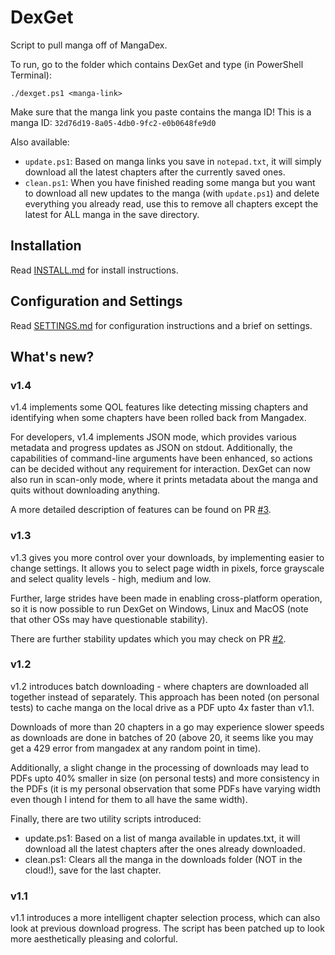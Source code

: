 # DexGet
Script to pull manga off of MangaDex.

To run, go to the folder which contains DexGet and type (in PowerShell Terminal):

```
./dexget.ps1 <manga-link>
```

Make sure that the manga link you paste contains the manga ID! This is a manga ID: `32d76d19-8a05-4db0-9fc2-e0b0648fe9d0`

Also available:

- `update.ps1`: Based on manga links you save in `notepad.txt`, it will simply download all the latest chapters after the currently saved ones.
- `clean.ps1`: When you have finished reading some manga but you want to download all new updates to the manga (with `update.ps1`) and delete everything you already read, use this to remove all chapters except the latest for ALL manga in the save directory.

## Installation

Read [INSTALL.md](INSTALL.md) for install instructions.

## Configuration and Settings

Read [SETTINGS.md](SETTINGS.md) for configuration instructions and a brief on settings.

## What's new?

### v1.4
v1.4 implements some QOL features like detecting missing chapters and identifying when some chapters have been rolled back from Mangadex.

For developers, v1.4 implements JSON mode, which provides various metadata and progress updates as JSON on stdout. Additionally, the capabilities of command-line arguments have been enhanced, so actions can be decided without any requirement for interaction. DexGet can now also run in scan-only mode, where it prints metadata about the manga and quits without downloading anything.

A more detailed description of features can be found on PR [#3](https://github.com/ryuukumar/dexget/pull/3).

### v1.3
v1.3 gives you more control over your downloads, by implementing easier to change settings. It allows you to select page width in pixels, force grayscale and select quality levels - high, medium and low.

Further, large strides have been made in enabling cross-platform operation, so it is now possible to run DexGet on Windows, Linux and MacOS (note that other OSs may have questionable stability).

There are further stability updates which you may check on PR [#2](https://github.com/ryuukumar/dexget/pull/2).

### v1.2
v1.2 introduces batch downloading - where chapters are downloaded all together instead of separately. This approach has been noted (on personal tests) to cache manga on the local drive as a PDF upto 4x faster than v1.1.

Downloads of more than 20 chapters in a go may experience slower speeds as downloads are done in batches of 20 (above 20, it seems like you may get a 429 error from mangadex at any random point in time).

Additionally, a slight change in the processing of downloads may lead to PDFs upto 40% smaller in size (on personal tests) and more consistency in the PDFs (it is my personal observation that some PDFs have varying width even though I intend for them to all have the same width).

Finally, there are two utility scripts introduced:
- update.ps1: Based on a list of manga available in updates.txt, it will download all the latest chapters after the ones already downloaded.
- clean.ps1: Clears all the manga in the downloads folder (NOT in the cloud!), save for the last chapter.

### v1.1
v1.1 introduces a more intelligent chapter selection process, which can also look at previous download progress. The script has been patched up to look more aesthetically pleasing and colorful.
